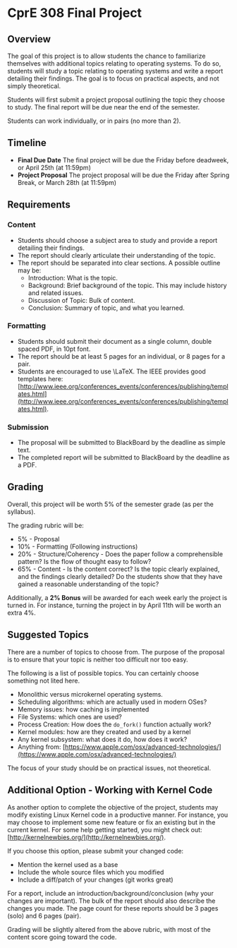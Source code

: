 # CprE 308 Final Project

## Overview
The goal of this project is to allow students the chance to familiarize themselves with additional topics relating to operating systems.
To do so, students will study a topic relating to operating systems and write a report detailing their findings.
The goal is to focus on practical aspects, and not simply theoretical.

Students will first submit a project proposal outlining the topic they choose to study.  The final report will be due near the end of the semester.  

Students can work individually, or in pairs (no more than 2).

## Timeline

 - **Final Due Date** The final project will be due the Friday before deadweek, or April 25th (at 11:59pm)
 - **Project Proposal** The project proposal will be due the Friday after Spring Break, or March 28th (at 11:59pm)

## Requirements

### Content
 - Students should choose a subject area to study and provide a report detailing their findings.
 - The report should clearly articulate their understanding of the topic.
 - The report should be separated into clear sections.  A possible outline may be:
    - Introduction: What is the topic.
    - Background: Brief background of the topic.  This may include history and related issues.
    - Discussion of Topic: Bulk of content.
    - Conclusion: Summary of topic, and what you learned.

### Formatting
 - Students should submit their document as a single column, double spaced PDF, in 10pt font.
 - The report should be at least 5 pages for an individual, or 8 pages for a pair.
 - Students are encouraged to use \LaTeX. The IEEE provides good templates here: [http://www.ieee.org/conferences_events/conferences/publishing/templates.html](http://www.ieee.org/conferences_events/conferences/publishing/templates.html). 

### Submission
 - The proposal will be submitted to BlackBoard by the deadline as simple text.
 - The completed report will be submitted to BlackBoard by the deadline as a PDF.

## Grading
Overall, this project will be worth 5% of the semester grade (as per the syllabus).

The grading rubric will be:

 - 5% - Proposal
 - 10% - Formatting (Following instructions)
 - 20% - Structure/Coherency - Does the paper follow a comprehensible pattern?  Is the flow of thought easy to follow?
 - 65% - Content - Is the content correct?  Is the topic clearly explained, and the findings clearly detailed?  Do the students show that they have gained a reasonable understanding of the topic?

Additionally, a **2% Bonus** will be awarded for each week early the project is turned in.  For instance, turning the project in by April 11th will be worth an extra 4%.

## Suggested Topics
There are a number of topics to choose from.
The purpose of the proposal is to ensure that your topic is neither too difficult nor too easy.

The following is a list of possible topics.  You can certainly choose something not lited here.

 - Monolithic versus microkernel operating systems.
 - Scheduling algorithms: which are actually used in modern OSes?
 - Memory issues: how caching is implemented
 - File Systems: which ones are used?
 - Process Creation: How does the `do_fork()` function actually work?
 - Kernel modules: how are they created and used by a kernel
 - Any kernel subsystem: what does it do, how does it work?
 - Anything from: [https://www.apple.com/osx/advanced-technologies/](https://www.apple.com/osx/advanced-technologies/)

The focus of your study should be on practical issues, not theoretical.

## Additional Option - Working with Kernel Code
As another option to complete the objective of the project, students may modify existing Linux Kernel code in a productive manner.
For instance, you may choose to implement some new feature or fix an existing but in the current kernel.
For some help getting started, you might check out: [http://kernelnewbies.org/](http://kernelnewbies.org/).

If you choose this option, please submit your changed code:

 - Mention the kernel used as a base
 - Include the whole source files which you modified
 - Include a diff/patch of your changes (git works great)
 
For a report, include an introduction/background/conclusion (why your changes are important).
The bulk of the report should also describe the changes you made.
The page count for these reports should be 3 pages (solo) and 6 pages (pair).

Grading will be slightly altered from the above rubric, with most of the content score going toward the code.


